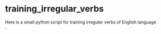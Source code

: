 # training_irregular_verbs
Here is a small python script for training irregular verbs of English language .
